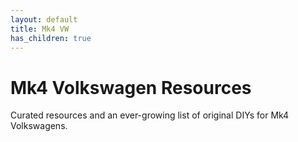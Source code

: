 ```yaml
---
layout: default
title: Mk4 VW
has_children: true
---
```

# Mk4 Volkswagen Resources
Curated resources and an ever-growing list of original DIYs for Mk4 Volkswagens.
